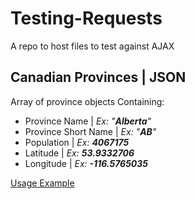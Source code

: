 # Testing-Requests
A repo to host files to test against AJAX


## Canadian Provinces | JSON
Array of province objects
Containing:
* Province Name | _Ex: "**Alberta**"_
* Province Short Name | _Ex: "**AB**"_
* Population | _Ex: **4067175**_
* Latitude | _Ex: **53.9332706**_
* Longitude | _Ex: **-116.5765035**_

[Usage Example](https://codepen.io/Hermaeus/pen/VbgxRV "Codepen")

